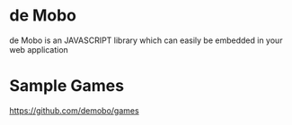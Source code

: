 # de Mobo
de Mobo is an JAVASCRIPT library which can easily be embedded in your web application

# Sample Games
https://github.com/demobo/games
